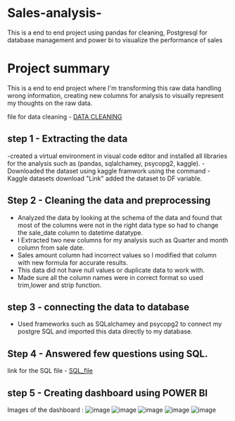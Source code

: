 # Sales-analysis-
This is a end to end project using pandas for cleaning, Postgresql for database management and power bi to visualize the  performance of sales
# Project summary
 This is a end to end project where I'm transforming this raw data handling wrong information, creating new columns for analysis to visually represent my thoughts on the raw data.

 file for data cleaning - <a href = "https://github.com/vishwa-47/Sales-analysis-/blob/main/data_cleaning.ipynb"> DATA CLEANING</a>

 ## step 1 - Extracting the data
-created a virtual environment in visual code editor and installed all libraries for the analysis such as (pandas, sqlalchamey, psycopg2, kaggle).
-Downloaded the dataset using kaggle framwork using the command - Kaggle datasets download "Link"
 added the dataset to DF variable.

 
## Step 2 -  Cleaning the data and preprocessing
- Analyzed the data by looking at the schema of the data and found that most of the columns were not in the right data type so had to change the sale_date column to datetime datatype.
- I Extracted two new columns for my analysis such as Quarter and month column from sale date.
- Sales amount column had incorrect values so I modified that column with new formula for accurate results.
- This data did not have null values or duplicate data to work with.
- Made sure all the column names were in correct format so used trim,lower and strip function.


## step 3 - connecting the data to database
- Used  frameworks such as SQLalchamey and psycopg2 to connect my postgre SQL and imported this data directly to my database.


## Step 4 - Answered few questions using SQL.
link for the SQL file - <a href = "https://github.com/vishwa-47/Sales-analysis-/blob/main/Project.sql"> SQL_file</a>

## step 5 - Creating dashboard using POWER BI
Images of the dashboard :
![image](https://github.com/user-attachments/assets/e13c3917-9b30-47a4-984e-59af39f9390c)
![image](https://github.com/user-attachments/assets/12095cfc-8d9f-48a1-b9b7-9d317d2ee968)
![image](https://github.com/user-attachments/assets/75af32b0-c66d-4c94-afb9-5ebd042133f7)
![image](https://github.com/user-attachments/assets/832f0f48-9243-491f-acb6-b52f225ec5d2)
![image](https://github.com/user-attachments/assets/9fcb62bf-b4ca-44d3-baef-f19b327227ac)





